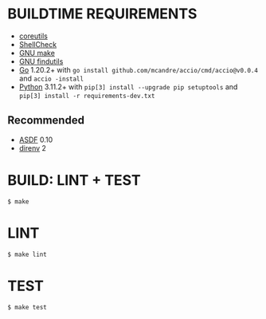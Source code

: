 # BUILDTIME REQUIREMENTS

* [coreutils](https://www.gnu.org/software/coreutils/)
* [ShellCheck](https://hackage.haskell.org/package/ShellCheck)
* [GNU make](https://www.gnu.org/software/make/)
* [GNU findutils](https://www.gnu.org/software/findutils/)
* [Go](https://go.dev/) 1.20.2+ with `go install github.com/mcandre/accio/cmd/accio@v0.0.4` and `accio -install`
* [Python](https://www.python.org/) 3.11.2+ with `pip[3] install --upgrade pip setuptools` and `pip[3] install -r requirements-dev.txt`

## Recommended

* [ASDF](https://asdf-vm.com/) 0.10
* [direnv](https://direnv.net/) 2

# BUILD: LINT + TEST

```console
$ make
```

# LINT

```console
$ make lint
```

# TEST

```console
$ make test
```
